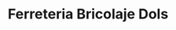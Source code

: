 ---
title: "Ferreteria Bricolaje Dols"
url: /valencia/ferreteria-bricolaje-dols/
shop: hágalo usted mismo
---